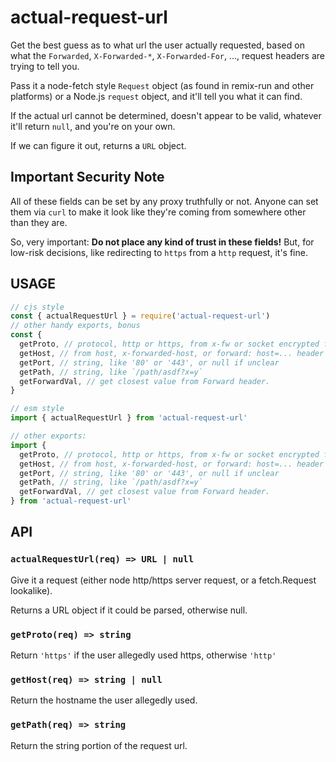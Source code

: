 # actual-request-url

Get the best guess as to what url the user actually requested,
based on what the `Forwarded`, `X-Forwarded-*`,
`X-Forwarded-For`, ..., request headers are trying to tell you.

Pass it a node-fetch style `Request` object (as found in
remix-run and other platforms) or a Node.js `request` object, and
it'll tell you what it can find.

If the actual url cannot be determined, doesn't appear to be
valid, whatever it'll return `null`, and you're on your own.

If we can figure it out, returns a `URL` object.

## Important Security Note

All of these fields can be set by any proxy truthfully or not.
Anyone can set them via `curl` to make it look like they're
coming from somewhere other than they are.

So, very important: **Do not place any kind of trust in these
fields!**  But, for low-risk decisions, like redirecting to
`https` from a `http` request, it's fine.

## USAGE

```js
// cjs style
const { actualRequestUrl } = require('actual-request-url')
// other handy exports, bonus
const {
  getProto, // protocol, http or https, from x-fw or socket encrypted flag
  getHost, // from host, x-forwarded-host, or forward: host=... header
  getPort, // string, like '80' or '443', or null if unclear
  getPath, // string, like `/path/asdf?x=y`
  getForwardVal, // get closest value from Forward header.
}

// esm style
import { actualRequestUrl } from 'actual-request-url'

// other exports:
import {
  getProto, // protocol, http or https, from x-fw or socket encrypted flag
  getHost, // from host, x-forwarded-host, or forward: host=... header
  getPort, // string, like '80' or '443', or null if unclear
  getPath, // string, like `/path/asdf?x=y`
  getForwardVal, // get closest value from Forward header.
} from 'actual-request-url'
```

## API

### `actualRequestUrl(req) => URL | null`

Give it a request (either node http/https server request, or a
fetch.Request lookalike).

Returns a URL object if it could be parsed, otherwise null.

### `getProto(req) => string`

Return `'https'` if the user allegedly used https, otherwise `'http'`

### `getHost(req) => string | null`

Return the hostname the user allegedly used.

### `getPath(req) => string`

Return the string portion of the request url.
